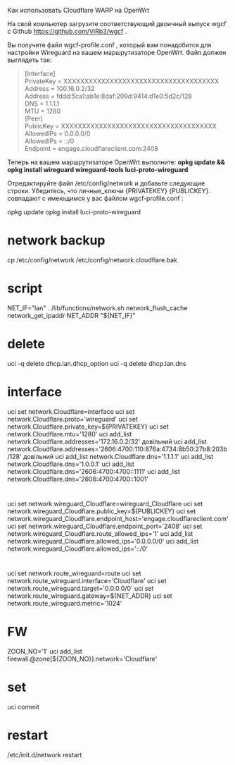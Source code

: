 Как использовать Cloudflare WARP на OpenWrt 

На свой компьютер загрузите соответствующий двоичный выпуск wgcf с Github https://github.com/ViRb3/wgcf .

Вы получите файл wgcf-profile.conf , который вам понадобится для настройки Wireguard на вашем маршрутизаторе OpenWrt. Файл должен выглядеть так:
> [Interface]\
PrivateKey = XXXXXXXXXXXXXXXXXXXXXXXXXXXXXXXXXXXXX\
Address = 100.16.0.2/32\
Address = fddd:5ca1:ab1e:8daf:209d:9414:d1e0:5d2c/128\
DNS = 1.1.1.1\
MTU = 1280\
[Peer]\
PublicKey = XXXXXXXXXXXXXXXXXXXXXXXXXXXXXXXXXXXXX\
AllowedIPs = 0.0.0.0/0\
AllowedIPs = ::/0\
Endpoint = engage.cloudflareclient.com:2408
>

Теперь на вашем маршрутизаторе OpenWrt выполните: **opkg update && opkg install wireguard wireguard-tools luci-proto-wireguard**

Отредактируйте файл /etc/config/network и добавьте следующие строки. Убедитесь, что личные_ключи {PRIVATEKEY} {PUBLICKEY}. совпадают с имеющимся у вас файлом wgcf-profile.conf :

opkg update
opkg install luci-proto-wireguard
# network backup
cp /etc/config/network /etc/config/network.cloudflare.bak
# script
NET_IF="lan"
. /lib/functions/network.sh
network_flush_cache
network_get_ipaddr NET_ADDR "${NET_IF}"
# delete
uci -q delete dhcp.lan.dhcp_option
uci -q delete dhcp.lan.dns
# interface
uci set network.Cloudflare=interface
uci set network.Cloudflare.proto='wireguard'
uci set network.Cloudflare.private_key=${PRIVATEKEY}
uci set network.Cloudflare.mtu='1280'
uci add_list network.Cloudflare.addresses='172.16.0.2/32' довільний
uci add_list network.Cloudflare.addresses='2606:4700:110:876a:4734:8b50:27b8:203b/128' довільний
uci add_list network.Cloudflare.dns='1.1.1.1'
uci add_list network.Cloudflare.dns='1.0.0.1'
uci add_list network.Cloudflare.dns='2606:4700:4700::1111'
uci add_list network.Cloudflare.dns='2606:4700:4700::1001'
# 
uci set network.wireguard_Cloudflare=wireguard_Cloudflare
uci set network.wireguard_Cloudflare.public_key=${PUBLICKEY}
uci set network.wireguard_Cloudflare.endpoint_host='engage.cloudflareclient.com'
uci set network.wireguard_Cloudflare.endpoint_port='2408'
uci set network.wireguard_Cloudflare.route_allowed_ips='1'
uci add_list network.wireguard_Cloudflare.allowed_ips='0.0.0.0/0'
uci add_list network.wireguard_Cloudflare.allowed_ips='::/0'
#
uci set network.route_wireguard=route
uci set network.route_wireguard.interface='Cloudflare'
uci set network.route_wireguard.target='0.0.0.0/0'
uci set network.route_wireguard.gateway=${NET_ADDR}
uci set network.route_wireguard.metric='1024'
# FW
ZOON_NO='1'
uci add_list firewall.@zone[${ZOON_NO}].network='Cloudflare'
# set 
uci commit
# restart
/etc/init.d/network restart


